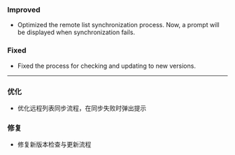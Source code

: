 ### Improved

- Optimized the remote list synchronization process. Now, a prompt will be displayed when synchronization fails.

### Fixed

- Fixed the process for checking and updating to new versions.

---

### 优化

- 优化远程列表同步流程，在同步失败时弹出提示

### 修复

- 修复新版本检查与更新流程

